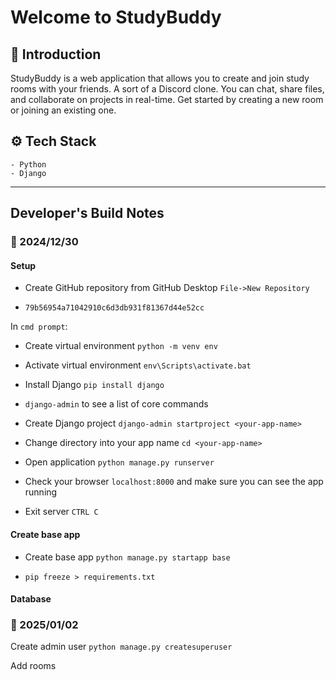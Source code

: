 # Welcome to StudyBuddy

## 🤖 Introduction

StudyBuddy is a web application that allows you to create and join study rooms with your friends. A sort of a Discord clone. You can chat, share files, and collaborate on projects in real-time. Get started by creating a new room or joining an existing one.

## ⚙️ Tech Stack

    - Python
    - Django

---

## Developer's Build Notes

### 🔋 2024/12/30

#### Setup

- Create GitHub repository from GitHub Desktop `File->New Repository`

- `79b56954a71042910c6d3db931f81367d44e52cc`

In `cmd prompt`:

- Create virtual environment `python -m venv env`

- Activate virtual environment `env\Scripts\activate.bat`

- Install Django `pip install django`

- `django-admin` to see a list of core commands

- Create Django project `django-admin startproject <your-app-name>`

- Change directory into your app name `cd <your-app-name>`

- Open application `python manage.py runserver`

- Check your browser `localhost:8000` and make sure you can see the app running

- Exit server `CTRL C`

#### Create base app

- Create base app `python manage.py startapp base`

- `pip freeze > requirements.txt`

#### Database

### 🔋 2025/01/02

Create admin user `python manage.py createsuperuser`

Add rooms
